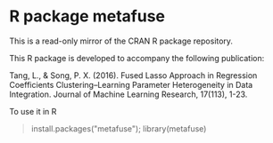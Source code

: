 # R package metafuse

This is a read-only mirror of the CRAN R package repository.  

This R package is developed to accompany the following publication:

Tang, L., & Song, P. X. (2016). Fused Lasso Approach in Regression Coefficients Clustering–Learning Parameter Heterogeneity in Data Integration. Journal of Machine Learning Research, 17(113), 1-23.

To use it in R
> install.packages("metafuse");
> library(metafuse)
